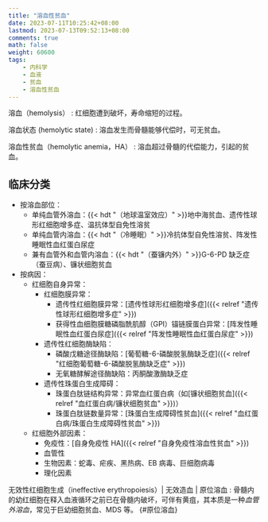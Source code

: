 ```yaml
---
title: "溶血性贫血"
date: 2023-07-11T10:25:42+08:00
lastmod: 2023-07-13T09:52:13+08:00
comments: true
math: false
weight: 60600
tags:
    - 内科学
    - 血液
    - 贫血
    - 溶血性贫血
---
```


溶血（hemolysis）
: 红细胞遭到破坏，寿命缩短的过程。

溶血状态 (hemolytic state)
: 溶血发生而骨髓能够代偿时，可无贫血。

溶血性贫血（hemolytic anemia，HA）
: 溶血超过骨髓的代偿能力，引起的贫血。

<!--more-->

## 临床分类

- 按溶血部位：
    - 单纯血管外溶血：{{< hdt "（地球温室效应）" >}}地中海贫血、遗传性球形红细胞增多症、温抗体型自免性溶贫
    - 单纯血管内溶血：{{< hdt "（冷睡眠）" >}}冷抗体型自免性溶贫、阵发性睡眠性血红蛋白尿症
    - 兼有血管外和血管内溶血：{{< hdt "（蚕镰内外）" >}}G-6-PD 缺乏症（蚕豆病）、镰状细胞贫血
- 按病因：
    - 红细胞自身异常：
        - 红细胞膜异常：
            - 遗传性红细胞膜异常：[遗传性球形红细胞增多症]({{< relref "遗传性球形红细胞增多症" >}})
            - 获得性血细胞膜糖磷脂酰肌醇（GPI）锚链膜蛋白异常：[阵发性睡眠性血红蛋白尿症]({{< relref "阵发性睡眠性血红蛋白尿症" >}})
        - 遗传性红细胞酶缺陷：
            - 磷酸戊糖途径酶缺陷：[葡萄糖-6-磷酸脱氢酶缺乏症]({{< relref "红细胞葡萄糖-6-磷酸脱氢酶缺乏症" >}})
            - 无氧糖酵解途径酶缺陷：丙酮酸激酶缺乏症
        - 遗传性珠蛋白生成障碍：
            - 珠蛋白肽链结构异常：异常血红蛋白病（如[镰状细胞贫血]({{< relref "血红蛋白病/镰状细胞贫血" >}})）
            - 珠蛋白肽链数量异常：[珠蛋白生成障碍性贫血]({{< relref "血红蛋白病/珠蛋白生成障碍性贫血" >}})
    - 红细胞外部因素：
        - 免疫性：[自身免疫性 HA]({{< relref "自身免疫性溶血性贫血" >}})
        - 血管性
        - 生物因素：蛇毒、疟疾、黑热病、EB 病毒、巨细胞病毒
        - 理化因素

无效性红细胞生成（ineffective erythropoiesis）| 无效造血 | 原位溶血
: 骨髓内的幼红细胞在释入血液循环之前已在骨髓内破坏，可伴有黄疽，其本质是一种*血管外溶血*，常见于巨幼细胞贫血、MDS 等。
{#原位溶血}
